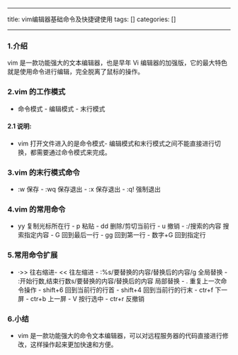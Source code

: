 
--- 
title:  vim编辑器基础命令及快捷键使用 
tags: []
categories: [] 

---
### 1.介绍

vim 是一款功能强大的文本编辑器，也是早年 Vi 编辑器的加强版，它的最大特色就是使用命令进行编辑，完全脱离了鼠标的操作。

### 2.vim 的工作模式
-  命令模式 -  编辑模式 -  末行模式 
#### 2.1 说明:
- vim 打开文件进入的是命令模式- 编辑模式和末行模式之间不能直接进行切换，都需要通过命令模式来完成。
### 3.vim 的末行模式命令
-  :w 保存 -  :wq 保存退出 -  :x 保存退出 -  :q! 强制退出 
### 4.vim 的常用命令
-  yy 复制光标所在行 -  p 粘贴 -  dd 删除/剪切当前行 -  u 撤销 -  :/搜索的内容 搜索指定内容 -  G 回到最后一行 -  gg 回到第一行 -  数字+G 回到指定行 
### 5.常用命令扩展
- ·&gt;&gt; 往右缩进-  &lt;&lt; 往左缩进 -  :%s/要替换的内容/替换后的内容/g 全局替换 -  :开始行数,结束行数s/要替换的内容/替换后的内容 局部替换 -  . 重复上一次命令操作 -  shift+6 回到当前行的行首 -  shift+4 回到当前行的行末 -  ctr+f 下一屏 -  ctr+b 上一屏 -  V 按行选中 -  ctr+r 反撤销 
### 6.小结
- vim 是一款功能强大的命令文本编辑器，可以对远程服务器的代码直接进行修改，这样操作起来更加快速和方便。